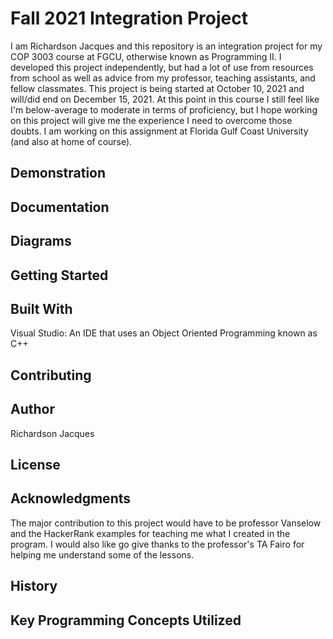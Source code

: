 # Fall 2021 Integration Project

I am Richardson Jacques and this repository is an integration project for my COP 3003 course at FGCU, otherwise known as Programming II. 
I developed this project independently, but had a lot of use from resources from school as well as advice from my professor, teaching assistants, and fellow classmates.
This project is being started at October 10, 2021 and will/did end on December 15, 2021. At this point in this course I still feel like I'm below-average to moderate in terms of proficiency,
but I hope working on this project will give me the experience I need to overcome those doubts. 
I am working on this assignment at Florida Gulf Coast University (and also at home of course).


## Demonstration


## Documentation


## Diagrams


## Getting Started


## Built With
Visual Studio: An IDE that uses an Object Oriented Programming known as C++

## Contributing


## Author
Richardson Jacques

## License


## Acknowledgments
The major contribution to this project would have to be professor Vanselow and the HackerRank examples for teaching me what I created in the program. I would also like go give thanks to the professor's TA Fairo for helping me understand some of the lessons.

## History


## Key Programming Concepts Utilized
